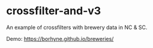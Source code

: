 crossfilter-and-v3
==================

An example of crossfilters with brewery data in NC & SC.

Demo: https://borhyne.github.io/breweries/
